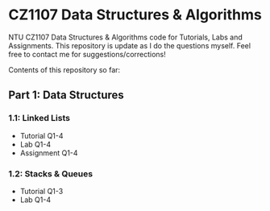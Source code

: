 # CZ1107 Data Structures & Algorithms
NTU CZ1107 Data Structures & Algorithms code for Tutorials, Labs and Assignments. This repository is update as I do the questions myself. Feel free to contact me for suggestions/corrections!

Contents of this repository so far:
## Part 1: Data Structures
### 1.1: Linked Lists
* Tutorial Q1-4
* Lab Q1-4
* Assignment Q1-4
### 1.2: Stacks & Queues
* Tutorial Q1-3
* Lab Q1-4

